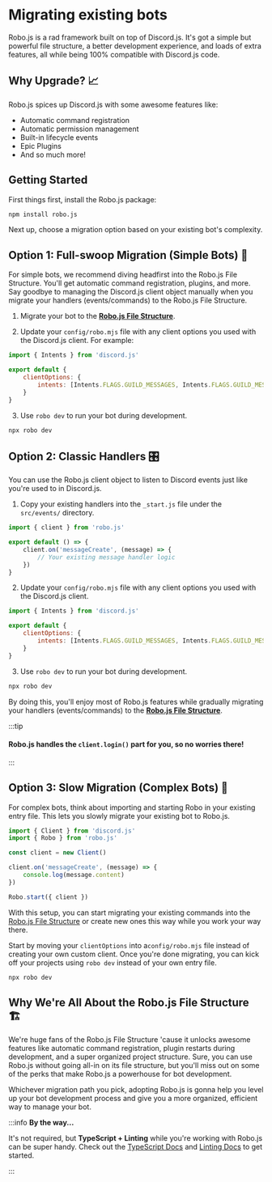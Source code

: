 # Migrating existing bots

Robo.js is a rad framework built on top of Discord.js. It's got a simple but powerful file structure, a better development experience, and loads of extra features, all while being 100% compatible with Discord.js code.

## Why Upgrade? 📈

Robo.js spices up Discord.js with some awesome features like:

- Automatic command registration
- Automatic permission management
- Built-in lifecycle events
- Epic Plugins
- And so much more!

## Getting Started

First things first, install the Robo.js package:

```bash
npm install robo.js
```

Next up, choose a migration option based on your existing bot's complexity.

## Option 1: Full-swoop Migration (Simple Bots) 🦅

For simple bots, we recommend diving headfirst into the Robo.js File Structure. You'll get automatic command registration, plugins, and more. Say goodbye to managing the Discord.js client object manually when you migrate your handlers (events/commands) to the Robo.js File Structure.

1. Migrate your bot to the **[Robo.js File Structure](/docs/basics/overview#the-robojs-file-structure)**.

2. Update your `config/robo.mjs` file with any client options you used with the Discord.js client. For example:

```js title="config/robo.mjs" showLineNumbers
import { Intents } from 'discord.js'

export default {
	clientOptions: {
		intents: [Intents.FLAGS.GUILD_MESSAGES, Intents.FLAGS.GUILD_MESSAGE_REACTIONS]
	}
}
```

3. Use `robo dev` to run your bot during development.

```bash
npx robo dev
```

## Option 2: Classic Handlers 🎛️

You can use the Robo.js client object to listen to Discord events just like you're used to in Discord.js.

1. Copy your existing handlers into the `_start.js` file under the `src/events/` directory.

```js {4-6} title="/src/events/_start.js" showLineNumbers
import { client } from 'robo.js'

export default () => {
	client.on('messageCreate', (message) => {
		// Your existing message handler logic
	})
}
```

2. Update your `config/robo.mjs` file with any client options you used with the Discord.js client.

```js title="config/robo.mjs" showLineNumbers
import { Intents } from 'discord.js'

export default {
	clientOptions: {
		intents: [Intents.FLAGS.GUILD_MESSAGES, Intents.FLAGS.GUILD_MESSAGE_REACTIONS]
	}
}
```

3. Use `robo dev` to run your bot during development.

```bash
npx robo dev
```

By doing this, you'll enjoy most of Robo.js features while gradually migrating your handlers (events/commands) to the **[Robo.js File Structure](/docs/basics/overview#the-robojs-file-structure)**.

:::tip

#### Robo.js handles the `client.login()` part for you, so no worries there!

:::

## Option 3: Slow Migration (Complex Bots) 🚪

For complex bots, think about importing and starting Robo in your existing entry file. This lets you slowly migrate your existing bot to Robo.js.

```js show showLineNumbers {2,10}
import { Client } from 'discord.js'
import { Robo } from 'robo.js'

const client = new Client()

client.on('messageCreate', (message) => {
	console.log(message.content)
})

Robo.start({ client })
```

With this setup, you can start migrating your existing commands into the [Robo.js File Structure](/docs/basics/overview) or create new ones this way while you work your way there.

Start by moving your `clientOptions` into a`config/robo.mjs` file instead of creating your own custom client. Once you're done migrating, you can kick off your projects using `robo dev` instead of your own entry file.

```bash
npx robo dev
```

## Why We're All About the Robo.js File Structure 🏗️

We're huge fans of the Robo.js File Structure 'cause it unlocks awesome features like automatic command registration, plugin restarts during development, and a super organized project structure. Sure, you can use Robo.js without going all-in on its file structure, but you'll miss out on some of the perks that make Robo.js a powerhouse for bot development.

Whichever migration path you pick, adopting Robo.js is gonna help you level up your bot development process and give you a more organized, efficient way to manage your bot.

:::info **By the way...**

It's not required, but **TypeScript + Linting** while you're working with Robo.js can be super handy. Check out the [TypeScript Docs](/docs/advanced/typescript) and [Linting Docs](/docs/advanced/linting) to get started.

:::
